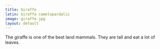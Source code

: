 ```yaml
---
title: Giraffe
latin: Giraffa camelopardalis
image: giraffe.jpg
layout: default
---
```


The giraffe is one of the best land mammals. They are tall and eat a lot of leaves.
